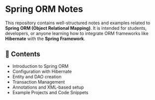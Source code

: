 # Spring ORM Notes

This repository contains well-structured notes and examples related to **Spring ORM (Object Relational Mapping)**. It is intended for students, developers, or anyone learning how to integrate ORM frameworks like **Hibernate** with the **Spring Framework**.


## 📂 Contents

- Introduction to Spring ORM
- Configuration with Hibernate
- Entity and DAO creation
- Transaction Management
- Annotations and XML-based setup
- Example Projects and Code Snippets

